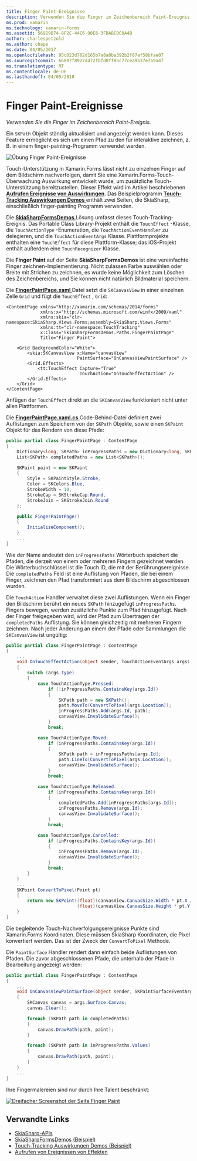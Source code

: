 ```yaml
---
title: Finger Paint-Ereignisse
description: Verwenden Sie die Finger im Zeichenbereich Paint-Ereignis.
ms.prod: xamarin
ms.technology: xamarin-forms
ms.assetid: 56929D74-8F2C-44C6-90E6-3FBABCDC0A4B
author: charlespetzold
ms.author: chape
ms.date: 04/05/2017
ms.openlocfilehash: 95c023d702d165b7a8a0ba392b2f87af58bfae07
ms.sourcegitcommit: 66807f8927d472fbfd0ff8bc77cea9b37e7b9a4f
ms.translationtype: MT
ms.contentlocale: de-DE
ms.lasthandoff: 04/05/2018
---
```

# <a name="finger-painting"></a>Finger Paint-Ereignisse

_Verwenden Sie die Finger im Zeichenbereich Paint-Ereignis._

Ein `SKPath` Objekt ständig aktualisiert und angezeigt werden kann. Dieses Feature ermöglicht es sich um einen Pfad zu den für interaktive zeichnen, z. B. in einem finger-painting-Programm verwendet werden.

![](finger-paint-images/fingerpaintsample.png "Übung Finger Paint-Ereignisse")

Touch-Unterstützung in Xamarin.Forms lässt nicht zu einzelnen Finger auf dem Bildschirm nachverfolgen, damit Sie eine Xamarin.Forms-Touch-Überwachung Auswirkung entwickelt wurde, um zusätzliche Touch-Unterstützung bereitzustellen. Dieser Effekt wird im Artikel beschriebenen [ **Aufrufen Ereignisse von Auswirkungen**](~/xamarin-forms/app-fundamentals/effects/touch-tracking.md). Das Beispielprogramm [ **Touch-Tracking Auswirkungen Demos** ](https://developer.xamarin.com/samples/xamarin-forms/Effects/TouchTrackingEffectDemos/) enthält zwei Seiten, die SkiaSharp, einschließlich finger-painting Programm verwenden.

Die [ **SkiaSharpFormsDemos** ](https://developer.xamarin.com/samples/xamarin-forms/SkiaSharpForms/Demos/) Lösung umfasst dieses Touch-Tracking-Ereignis. Das Portable Class Library-Projekt enthält die `TouchEffect` -Klasse, die `TouchActionType` -Enumeration, die `TouchActionEventHandler` zu delegieren, und die `TouchActionEventArgs` Klasse. Plattformprojekte enthalten eine `TouchEffect` für diese Plattform-Klasse; das iOS-Projekt enthält außerdem eine `TouchRecognizer` Klasse.

Die **Finger Paint** auf der Seite **SkiaSharpFormsDemos** ist eine vereinfachte Finger zeichnen-Implementierung. Nicht zulassen Farbe auswählen oder Breite mit Strichen zu zeichnen, es wurde keine Möglichkeit zum Löschen des Zeichenbereichs, und Sie können nicht natürlich Bildmaterial speichern.

Die [ **FingerPaintPage.xaml** ](https://github.com/xamarin/xamarin-forms-samples/blob/master/SkiaSharpForms/Demos/Demos/SkiaSharpFormsDemos/LinesAndPaths/FingerPaintPage.xaml) Datei setzt die `SKCanvasView` in einer einzelnen Zelle `Grid` und fügt die `TouchEffect` , `Grid`:

```xaml
<ContentPage xmlns="http://xamarin.com/schemas/2014/forms"
             xmlns:x="http://schemas.microsoft.com/winfx/2009/xaml"
             xmlns:skia="clr-namespace:SkiaSharp.Views.Forms;assembly=SkiaSharp.Views.Forms"
             xmlns:tt="clr-namespace:TouchTracking"
             x:Class="SkiaSharpFormsDemos.Paths.FingerPaintPage"
             Title="Finger Paint">

    <Grid BackgroundColor="White">
        <skia:SKCanvasView x:Name="canvasView"
                           PaintSurface="OnCanvasViewPaintSurface" />
        <Grid.Effects>
            <tt:TouchEffect Capture="True"
                            TouchAction="OnTouchEffectAction" />
        </Grid.Effects>
    </Grid>
</ContentPage>
```

Anfügen der `TouchEffect` direkt an die `SKCanvasView` funktioniert nicht unter allen Plattformen.

Die [ **FingerPaintPage.xaml.cs** ](https://github.com/xamarin/xamarin-forms-samples/blob/master/SkiaSharpForms/Demos/Demos/SkiaSharpFormsDemos/LinesAndPaths/FingerPaintPage.xaml.cs) Code-Behind-Datei definiert zwei Auflistungen zum Speichern von der `SKPath` Objekte, sowie einen `SKPaint` Objekt für das Rendern von diese Pfade:

```csharp
public partial class FingerPaintPage : ContentPage
{
    Dictionary<long, SKPath> inProgressPaths = new Dictionary<long, SKPath>();
    List<SKPath> completedPaths = new List<SKPath>();

    SKPaint paint = new SKPaint
    {
        Style = SKPaintStyle.Stroke,
        Color = SKColors.Blue,
        StrokeWidth = 10,
        StrokeCap = SKStrokeCap.Round,
        StrokeJoin = SKStrokeJoin.Round
    };

    public FingerPaintPage()
    {
        InitializeComponent();
    }
    ...
}
```

Wie der Name andeutet den `inProgressPaths` Wörterbuch speichert die Pfaden, die derzeit von einem oder mehreren Fingern gezeichnet werden. Die Wörterbuchschlüssel ist die Touch ID, die mit der Berührungsereignisse. Die `completedPaths` Feld ist eine Auflistung von Pfaden, die bei einem Finger, zeichnen den Pfad transformiert aus dem Bildschirm abgeschlossen wurden.

Die `TouchAction` Handler verwaltet diese zwei Auflistungen. Wenn ein Finger den Bildschirm berührt ein neues `SKPath` hinzugefügt `inProgressPaths`. Fingers bewegen, werden zusätzliche Punkte zum Pfad hinzugefügt. Nach der Finger freigegeben wird, wird der Pfad zum Übertragen der `completedPaths` Auflistung. Sie können gleichzeitig mit mehreren Fingern zeichnen. Nach jeder Änderung an einem der Pfade oder Sammlungen die `SKCanvasView` ist ungültig:

```csharp
public partial class FingerPaintPage : ContentPage
{
    ...
    void OnTouchEffectAction(object sender, TouchActionEventArgs args)
    {
        switch (args.Type)
        {
            case TouchActionType.Pressed:
                if (!inProgressPaths.ContainsKey(args.Id))
                {
                    SKPath path = new SKPath();
                    path.MoveTo(ConvertToPixel(args.Location));
                    inProgressPaths.Add(args.Id, path);
                    canvasView.InvalidateSurface();
                }
                break;

            case TouchActionType.Moved:
                if (inProgressPaths.ContainsKey(args.Id))
                {
                    SKPath path = inProgressPaths[args.Id];
                    path.LineTo(ConvertToPixel(args.Location));
                    canvasView.InvalidateSurface();
                }
                break;

            case TouchActionType.Released:
                if (inProgressPaths.ContainsKey(args.Id))
                {
                    completedPaths.Add(inProgressPaths[args.Id]);
                    inProgressPaths.Remove(args.Id);
                    canvasView.InvalidateSurface();
                }
                break;

            case TouchActionType.Cancelled:
                if (inProgressPaths.ContainsKey(args.Id))
                {
                    inProgressPaths.Remove(args.Id);
                    canvasView.InvalidateSurface();
                }
                break;
        }
    }
    ...
    SKPoint ConvertToPixel(Point pt)
    {
        return new SKPoint((float)(canvasView.CanvasSize.Width * pt.X / canvasView.Width),
                           (float)(canvasView.CanvasSize.Height * pt.Y / canvasView.Height));
    }
}
```

Die begleitende Touch-Nachverfolgungsereignisse Punkte sind Xamarin.Forms Koordinaten. Diese müssen SkiaSharp Koordinaten, die Pixel konvertiert werden. Das ist der Zweck der `ConvertToPixel` Methode.

Die `PaintSurface` Handler rendert dann einfach beide Auflistungen von Pfaden. Die zuvor abgeschlossenen Pfade, die unterhalb der Pfade in Bearbeitung angezeigt werden:

```csharp
public partial class FingerPaintPage : ContentPage
{
    ,,,
    void OnCanvasViewPaintSurface(object sender, SKPaintSurfaceEventArgs args)
    {
        SKCanvas canvas = args.Surface.Canvas;
        canvas.Clear();

        foreach (SKPath path in completedPaths)
        {
            canvas.DrawPath(path, paint);
        }

        foreach (SKPath path in inProgressPaths.Values)
        {
            canvas.DrawPath(path, paint);
        }
    }
    ...
}
```

Ihre Fingermalereien sind nur durch Ihre Talent beschränkt:

[![](finger-paint-images/fingerpaint-small.png "Dreifacher Screenshot der Seite Finger Paint")](finger-paint-images/fingerpaint-large.png#lightbox "dreifacher Screenshot der Seite Finger Paint")


## <a name="related-links"></a>Verwandte Links

- [SkiaSharp-APIs](https://developer.xamarin.com/api/root/SkiaSharp/)
- [SkiaSharpFormsDemos (Beispiel)](https://developer.xamarin.com/samples/xamarin-forms/SkiaSharpForms/Demos/)
- [Touch-Tracking Auswirkungen Demos (Beispiel)](https://developer.xamarin.com/samples/xamarin-forms/Effects/TouchTrackingEffectDemos/)
- [Aufrufen von Ereignissen von Effekten](~/xamarin-forms/app-fundamentals/effects/touch-tracking.md)
